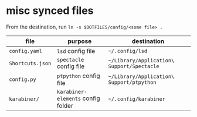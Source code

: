 # misc synced files

From the destination, run `ln -s $DOTFILES/config/<some file> .`

| file             | purpose                            | destination                                |
| ---------------- | ---------------------------------- | ------------------------------------------ |
| `config.yaml`    | `lsd` config file                  | `~/.config/lsd`                            |
| `Shortcuts.json` | `spectacle` config file            | `~/Library/Application\ Support/Spectacle` |
| `config.py`      | `ptpython` config file             | `~/Library/Application\ Support/ptpython`  |
| `karabiner/`     | `karabiner-elements` config folder | `~/.config/karabiner`                      |
